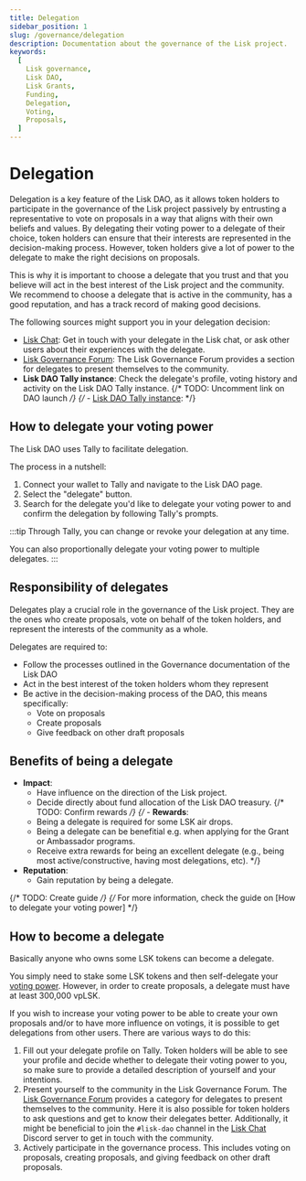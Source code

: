 ```yaml
---
title: Delegation
sidebar_position: 1
slug: /governance/delegation
description: Documentation about the governance of the Lisk project.
keywords:
  [
    Lisk governance,
    Lisk DAO,
    Lisk Grants,
    Funding,
    Delegation,
    Voting,
    Proposals,
  ]
---
```


# Delegation
Delegation is a key feature of the Lisk DAO, as it allows token holders to participate in the governance of the Lisk project passively by entrusting a representative to vote on proposals in a way that aligns with their own beliefs and values.
By delegating their voting power to a delegate of their choice, token holders can ensure that their interests are represented in the decision-making process.
However, token holders give a lot of power to the delegate to make the right decisions on proposals.

This is why it is important to choose a delegate that you trust and that you believe will act in the best interest of the Lisk project and the community.
We recommend to choose a delegate that is active in the community, has a good reputation, and has a track record of making good decisions.

The following sources might support you in your delegation decision:

- [Lisk Chat](https://lisk.chat): Get in touch with your delegate in the Lisk chat, or ask other users about their experiences with the delegate.
- [Lisk Governance Forum](https://forum.lisk.com/c/delegates/): The Lisk Governance Forum provides a section for delegates to present themselves to the community.
- **Lisk DAO Tally instance**: Check the delegate's profile, voting history and activity on the Lisk DAO Tally instance.
{/* TODO: Uncomment link on DAO launch */}
{/* - [Lisk DAO Tally instance](https://www.tally.xyz/gov/3rd-testing): */}

## How to delegate your voting power

The Lisk DAO uses Tally to facilitate delegation. 

The process in a nutshell:

1. Connect your wallet to Tally and navigate to the Lisk DAO page.
2. Select the "delegate" button.
3. Search for the delegate you'd like to delegate your voting power to and confirm the delegation by following Tally's prompts.

:::tip
Through Tally, you can change or revoke your delegation at any time. 

You can also proportionally delegate your voting power to multiple delegates. 
:::

## Responsibility of delegates
Delegates play a crucial role in the governance of the Lisk project.
They are the ones who create proposals, vote on behalf of the token holders, and represent the interests of the community as a whole.

Delegates are required to:

- Follow the processes outlined in the Governance documentation of the Lisk DAO
- Act in the best interest of the token holders whom they represent
- Be active in the decision-making process of the DAO, this means specifically:
  - Vote on proposals
  - Create proposals
  - Give feedback on other draft proposals

## Benefits of being a delegate

- **Impact**: 
  - Have influence on the direction of the Lisk project.
  - Decide directly about fund allocation of the Lisk DAO treasury.
  {/* TODO: Confirm rewards */}
{/* - **Rewards**:
  - Being a delegate is required for some LSK air drops.
  - Being a delegate can be benefitial e.g. when applying for the Grant or Ambassador programs.
  - Receive extra rewards for being an excellent delegate (e.g., being most active/constructive, having most delegations, etc). */}
- **Reputation**:
  - Gain reputation by being a delegate.

{/* TODO: Create guide */}
{/* For more information, check the guide on [How to delegate your voting power] */}

## How to become a delegate

Basically anyone who owns some LSK tokens can become a delegate.

You simply need to stake some LSK tokens and then self-delegate your [voting power](#voting-power).
However, in order to create proposals, a delegate must have at least 300,000 vpLSK.

If you wish to increase your voting power to be able to create your own proposals and/or to have more influence on votings, it is possible to get delegations from other users.
There are various ways to do this:

1. Fill out your delegate profile on Tally.
Token holders will be able to see your profile and decide whether to delegate their voting power to you, so make sure to provide a detailed description of yourself and your intentions.
2. Present yourself to the community in the Lisk Governance Forum.
The [Lisk Governance Forum](https://forum.lisk.com/c/delegates) provides a category for delegates to present themselves to the community.
Here it is also possible for token holders to ask questions and get to know their delegates better.
Additionally, it might be beneficial to join the `#lisk-dao` channel in the [Lisk Chat](https://lisk.chat) Discord server to get in touch with the community.
3. Actively participate in the governance process.
This includes voting on proposals, creating proposals, and giving feedback on other draft proposals.
